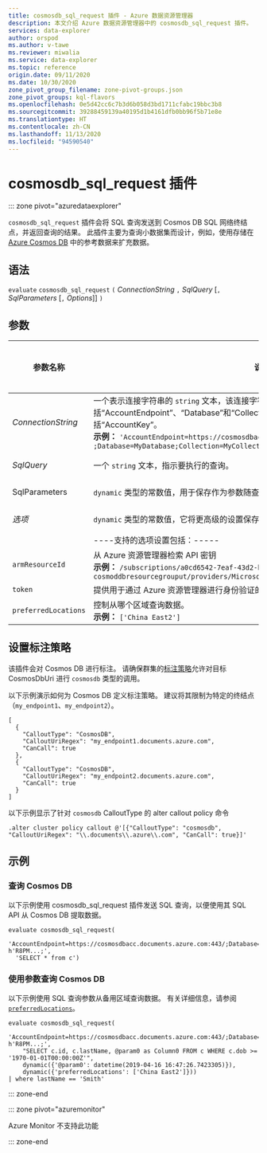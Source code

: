 ```yaml
---
title: cosmosdb_sql_request 插件 - Azure 数据资源管理器
description: 本文介绍 Azure 数据资源管理器中的 cosmosdb_sql_request 插件。
services: data-explorer
author: orspod
ms.author: v-tawe
ms.reviewer: miwalia
ms.service: data-explorer
ms.topic: reference
origin.date: 09/11/2020
ms.date: 10/30/2020
zone_pivot_group_filename: zone-pivot-groups.json
zone_pivot_groups: kql-flavors
ms.openlocfilehash: 0e5d42cc6c7b3d6b058d3bd1711cfabc19bbc3b8
ms.sourcegitcommit: 39288459139a40195d1b4161dfb0bb96f5b71e8e
ms.translationtype: HT
ms.contentlocale: zh-CN
ms.lasthandoff: 11/13/2020
ms.locfileid: "94590540"
---
```

# <a name="cosmosdb_sql_request-plugin"></a>cosmosdb_sql_request 插件

::: zone pivot="azuredataexplorer"

`cosmosdb_sql_request` 插件会将 SQL 查询发送到 Cosmos DB SQL 网络终结点，并返回查询的结果。 此插件主要为查询小数据集而设计，例如，使用存储在 [Azure Cosmos DB](/azure/cosmos-db/) 中的参考数据来扩充数据。

## <a name="syntax"></a>语法

`evaluate` `cosmosdb_sql_request` `(` *ConnectionString* `,` *SqlQuery* [`,` *SqlParameters* [`,` *Options*]] `)`

## <a name="arguments"></a>参数

|参数名称 | 说明 | 必需/可选 | 
|---|---|---|
| *ConnectionString* | 一个表示连接字符串的 `string` 文本，该连接字符串指向要查询的 Cosmos DB 集合。 它必须包括“AccountEndpoint”、“Database”和“Collection”。 如果主密钥用于身份验证，则可能包括“AccountKey”。 <br> **示例：** `'AccountEndpoint=https://cosmosdbacc.documents.azure.com:443/ ;Database=MyDatabase;Collection=MyCollection;AccountKey=' h'R8PM...;'`| 必须 |
| *SqlQuery*| 一个 `string` 文本，指示要执行的查询。 | 必须 |
| SqlParameters | `dynamic` 类型的常数值，用于保存作为参数随查询传递的键值对。 参数名称必须以 `@` 开头。 | 可选 |
| *选项* | `dynamic` 类型的常数值，它将更高级的设置保存为键值对。 | 可选 |
|| ----支持的选项设置包括：-----
|      `armResourceId` | 从 Azure 资源管理器检索 API 密钥 <br> **示例：** `/subscriptions/a0cd6542-7eaf-43d2-bbdd-b678a869aad1/resourceGroups/ cosmoddbresourcegrouput/providers/Microsoft.DocumentDb/databaseAccounts/cosmosdbacc`| 
|  `token` | 提供用于通过 Azure 资源管理器进行身份验证的 Azure AD 访问令牌。
| `preferredLocations` | 控制从哪个区域查询数据。 <br> **示例：** `['China East2']` | |  

## <a name="set-callout-policy"></a>设置标注策略

该插件会对 Cosmos DB 进行标注。 请确保群集的[标注策略](../management/calloutpolicy.md)允许对目标 CosmosDbUri 进行 `cosmosdb` 类型的调用。

以下示例演示如何为 Cosmos DB 定义标注策略。 建议将其限制为特定的终结点（`my_endpoint1`、`my_endpoint2`）。

```kusto
[
  {
    "CalloutType": "CosmosDB",
    "CalloutUriRegex": "my_endpoint1.documents.azure.com",
    "CanCall": true
  },
  {
    "CalloutType": "CosmosDB",
    "CalloutUriRegex": "my_endpoint2.documents.azure.com",
    "CanCall": true
  }
]
```

以下示例显示了针对 `cosmosdb` CalloutType 的 alter callout policy 命令

```kusto
.alter cluster policy callout @'[{"CalloutType": "cosmosdb", "CalloutUriRegex": "\\.documents\\.azure\\.com", "CanCall": true}]'
```

## <a name="examples"></a>示例

### <a name="query-cosmos-db"></a>查询 Cosmos DB

以下示例使用 cosmosdb_sql_request 插件发送 SQL 查询，以便使用其 SQL API 从 Cosmos DB 提取数据。

```kusto
evaluate cosmosdb_sql_request(
  'AccountEndpoint=https://cosmosdbacc.documents.azure.com:443/;Database=MyDatabase;Collection=MyCollection;AccountKey=' h'R8PM...;',
  'SELECT * from c')
```

### <a name="query-cosmos-db-with-parameters"></a>使用参数查询 Cosmos DB

以下示例使用 SQL 查询参数从备用区域查询数据。 有关详细信息，请参阅 [`preferredLocations`](/azure/cosmos-db/tutorial-global-distribution-sql-api?tabs=dotnetv2%2Capi-async#preferred-locations)。

```kusto
evaluate cosmosdb_sql_request(
    'AccountEndpoint=https://cosmosdbacc.documents.azure.com:443/;Database=MyDatabase;Collection=MyCollection;AccountKey=' h'R8PM...;',
    "SELECT c.id, c.lastName, @param0 as Column0 FROM c WHERE c.dob >= '1970-01-01T00:00:00Z'",
    dynamic({'@param0': datetime(2019-04-16 16:47:26.7423305)}),
    dynamic({'preferredLocations': ['China East2']}))
| where lastName == 'Smith'
```

::: zone-end

::: zone pivot="azuremonitor"

Azure Monitor 不支持此功能

::: zone-end

